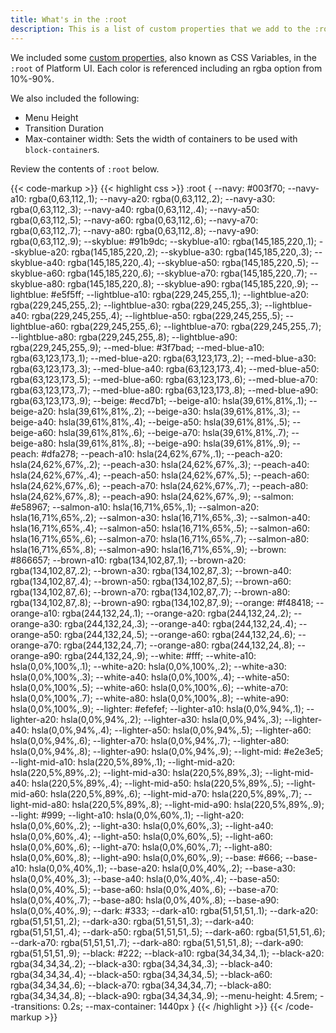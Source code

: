 ```yaml
---
title: What's in the :root
description: This is a list of custom properties that we add to the :root in Platform UI
---
```


We included some [custom properties](https://developer.mozilla.org/en-US/docs/Web/CSS/--*), also known as CSS Variables, in the `:root` of Platform UI. Each color is referenced including an rgba option from 10%-90%.

We also included the following:
- Menu Height
- Transition Duration
- Max-container width: Sets the width of containers to be used with `block-container`s.

Review the contents of `:root` below.

{{< code-markup >}}
{{< highlight css >}}
:root {
    --navy: #003f70;
    --navy-a10: rgba(0,63,112,.1);
    --navy-a20: rgba(0,63,112,.2);
    --navy-a30: rgba(0,63,112,.3);
    --navy-a40: rgba(0,63,112,.4);
    --navy-a50: rgba(0,63,112,.5);
    --navy-a60: rgba(0,63,112,.6);
    --navy-a70: rgba(0,63,112,.7);
    --navy-a80: rgba(0,63,112,.8);
    --navy-a90: rgba(0,63,112,.9);
    --skyblue: #91b9dc;
    --skyblue-a10: rgba(145,185,220,.1);
    --skyblue-a20: rgba(145,185,220,.2);
    --skyblue-a30: rgba(145,185,220,.3);
    --skyblue-a40: rgba(145,185,220,.4);
    --skyblue-a50: rgba(145,185,220,.5);
    --skyblue-a60: rgba(145,185,220,.6);
    --skyblue-a70: rgba(145,185,220,.7);
    --skyblue-a80: rgba(145,185,220,.8);
    --skyblue-a90: rgba(145,185,220,.9);
    --lightblue: #e5f5ff;
    --lightblue-a10: rgba(229,245,255,.1);
    --lightblue-a20: rgba(229,245,255,.2);
    --lightblue-a30: rgba(229,245,255,.3);
    --lightblue-a40: rgba(229,245,255,.4);
    --lightblue-a50: rgba(229,245,255,.5);
    --lightblue-a60: rgba(229,245,255,.6);
    --lightblue-a70: rgba(229,245,255,.7);
    --lightblue-a80: rgba(229,245,255,.8);
    --lightblue-a90: rgba(229,245,255,.9);
    --med-blue: #3f7bad;
    --med-blue-a10: rgba(63,123,173,.1);
    --med-blue-a20: rgba(63,123,173,.2);
    --med-blue-a30: rgba(63,123,173,.3);
    --med-blue-a40: rgba(63,123,173,.4);
    --med-blue-a50: rgba(63,123,173,.5);
    --med-blue-a60: rgba(63,123,173,.6);
    --med-blue-a70: rgba(63,123,173,.7);
    --med-blue-a80: rgba(63,123,173,.8);
    --med-blue-a90: rgba(63,123,173,.9);
    --beige: #ecd7b1;
    --beige-a10: hsla(39,61%,81%,.1);
    --beige-a20: hsla(39,61%,81%,.2);
    --beige-a30: hsla(39,61%,81%,.3);
    --beige-a40: hsla(39,61%,81%,.4);
    --beige-a50: hsla(39,61%,81%,.5);
    --beige-a60: hsla(39,61%,81%,.6);
    --beige-a70: hsla(39,61%,81%,.7);
    --beige-a80: hsla(39,61%,81%,.8);
    --beige-a90: hsla(39,61%,81%,.9);
    --peach: #dfa278;
    --peach-a10: hsla(24,62%,67%,.1);
    --peach-a20: hsla(24,62%,67%,.2);
    --peach-a30: hsla(24,62%,67%,.3);
    --peach-a40: hsla(24,62%,67%,.4);
    --peach-a50: hsla(24,62%,67%,.5);
    --peach-a60: hsla(24,62%,67%,.6);
    --peach-a70: hsla(24,62%,67%,.7);
    --peach-a80: hsla(24,62%,67%,.8);
    --peach-a90: hsla(24,62%,67%,.9);
    --salmon: #e58967;
    --salmon-a10: hsla(16,71%,65%,.1);
    --salmon-a20: hsla(16,71%,65%,.2);
    --salmon-a30: hsla(16,71%,65%,.3);
    --salmon-a40: hsla(16,71%,65%,.4);
    --salmon-a50: hsla(16,71%,65%,.5);
    --salmon-a60: hsla(16,71%,65%,.6);
    --salmon-a70: hsla(16,71%,65%,.7);
    --salmon-a80: hsla(16,71%,65%,.8);
    --salmon-a90: hsla(16,71%,65%,.9);
    --brown: #866657;
    --brown-a10: rgba(134,102,87,.1);
    --brown-a20: rgba(134,102,87,.2);
    --brown-a30: rgba(134,102,87,.3);
    --brown-a40: rgba(134,102,87,.4);
    --brown-a50: rgba(134,102,87,.5);
    --brown-a60: rgba(134,102,87,.6);
    --brown-a70: rgba(134,102,87,.7);
    --brown-a80: rgba(134,102,87,.8);
    --brown-a90: rgba(134,102,87,.9);
    --orange: #f48418;
    --orange-a10: rgba(244,132,24,.1);
    --orange-a20: rgba(244,132,24,.2);
    --orange-a30: rgba(244,132,24,.3);
    --orange-a40: rgba(244,132,24,.4);
    --orange-a50: rgba(244,132,24,.5);
    --orange-a60: rgba(244,132,24,.6);
    --orange-a70: rgba(244,132,24,.7);
    --orange-a80: rgba(244,132,24,.8);
    --orange-a90: rgba(244,132,24,.9);
    --white: #fff;
    --white-a10: hsla(0,0%,100%,.1);
    --white-a20: hsla(0,0%,100%,.2);
    --white-a30: hsla(0,0%,100%,.3);
    --white-a40: hsla(0,0%,100%,.4);
    --white-a50: hsla(0,0%,100%,.5);
    --white-a60: hsla(0,0%,100%,.6);
    --white-a70: hsla(0,0%,100%,.7);
    --white-a80: hsla(0,0%,100%,.8);
    --white-a90: hsla(0,0%,100%,.9);
    --lighter: #efefef;
    --lighter-a10: hsla(0,0%,94%,.1);
    --lighter-a20: hsla(0,0%,94%,.2);
    --lighter-a30: hsla(0,0%,94%,.3);
    --lighter-a40: hsla(0,0%,94%,.4);
    --lighter-a50: hsla(0,0%,94%,.5);
    --lighter-a60: hsla(0,0%,94%,.6);
    --lighter-a70: hsla(0,0%,94%,.7);
    --lighter-a80: hsla(0,0%,94%,.8);
    --lighter-a90: hsla(0,0%,94%,.9);
    --light-mid: #e2e3e5;
    --light-mid-a10: hsla(220,5%,89%,.1);
    --light-mid-a20: hsla(220,5%,89%,.2);
    --light-mid-a30: hsla(220,5%,89%,.3);
    --light-mid-a40: hsla(220,5%,89%,.4);
    --light-mid-a50: hsla(220,5%,89%,.5);
    --light-mid-a60: hsla(220,5%,89%,.6);
    --light-mid-a70: hsla(220,5%,89%,.7);
    --light-mid-a80: hsla(220,5%,89%,.8);
    --light-mid-a90: hsla(220,5%,89%,.9);
    --light: #999;
    --light-a10: hsla(0,0%,60%,.1);
    --light-a20: hsla(0,0%,60%,.2);
    --light-a30: hsla(0,0%,60%,.3);
    --light-a40: hsla(0,0%,60%,.4);
    --light-a50: hsla(0,0%,60%,.5);
    --light-a60: hsla(0,0%,60%,.6);
    --light-a70: hsla(0,0%,60%,.7);
    --light-a80: hsla(0,0%,60%,.8);
    --light-a90: hsla(0,0%,60%,.9);
    --base: #666;
    --base-a10: hsla(0,0%,40%,.1);
    --base-a20: hsla(0,0%,40%,.2);
    --base-a30: hsla(0,0%,40%,.3);
    --base-a40: hsla(0,0%,40%,.4);
    --base-a50: hsla(0,0%,40%,.5);
    --base-a60: hsla(0,0%,40%,.6);
    --base-a70: hsla(0,0%,40%,.7);
    --base-a80: hsla(0,0%,40%,.8);
    --base-a90: hsla(0,0%,40%,.9);
    --dark: #333;
    --dark-a10: rgba(51,51,51,.1);
    --dark-a20: rgba(51,51,51,.2);
    --dark-a30: rgba(51,51,51,.3);
    --dark-a40: rgba(51,51,51,.4);
    --dark-a50: rgba(51,51,51,.5);
    --dark-a60: rgba(51,51,51,.6);
    --dark-a70: rgba(51,51,51,.7);
    --dark-a80: rgba(51,51,51,.8);
    --dark-a90: rgba(51,51,51,.9);
    --black: #222;
    --black-a10: rgba(34,34,34,.1);
    --black-a20: rgba(34,34,34,.2);
    --black-a30: rgba(34,34,34,.3);
    --black-a40: rgba(34,34,34,.4);
    --black-a50: rgba(34,34,34,.5);
    --black-a60: rgba(34,34,34,.6);
    --black-a70: rgba(34,34,34,.7);
    --black-a80: rgba(34,34,34,.8);
    --black-a90: rgba(34,34,34,.9);
    --menu-height: 4.5rem;
    --transitions: 0.2s;
    --max-container: 1440px
}
{{< /highlight >}} 
{{< /code-markup >}}